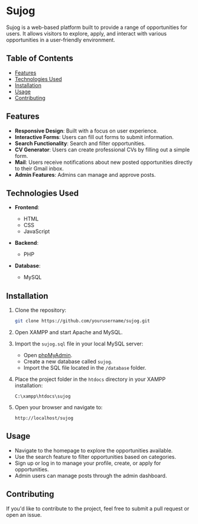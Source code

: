 # Sujog
Sujog is a web-based platform built to provide a range of opportunities for users. It allows visitors to explore, apply, and interact with various opportunities in a user-friendly environment.

## Table of Contents
- [Features](#features)
- [Technologies Used](#technologies-used)
- [Installation](#installation)
- [Usage](#usage)
- [Contributing](#contributing)

## Features

- **Responsive Design**: Built with a focus on user experience.
- **Interactive Forms**: Users can fill out forms to submit information.
- **Search Functionality**: Search and filter opportunities.
- **CV Generator**: Users can create professional CVs by filling out a simple form.
- **Mail**: Users receive notifications about new posted opportunities directly to their Gmail inbox.
- **Admin Features**: Admins can manage and approve posts.
  
## Technologies Used

- **Frontend**: 
  - HTML
  - CSS
  - JavaScript

- **Backend**: 
  - PHP
  
- **Database**:
  - MySQL

## Installation

1. Clone the repository:
    ```bash
    git clone https://github.com/yourusername/sujog.git
    ```

2. Open XAMPP and start Apache and MySQL.

3. Import the `sujog.sql` file in your local MySQL server:
   - Open [phpMyAdmin](http://localhost/phpmyadmin/).
   - Create a new database called `sujog`.
   - Import the SQL file located in the `/database` folder.

4. Place the project folder in the `htdocs` directory in your XAMPP installation:
    ```
    C:\xampp\htdocs\sujog
    ```

5. Open your browser and navigate to:
    ```
    http://localhost/sujog
    ```

## Usage

- Navigate to the homepage to explore the opportunities available.
- Use the search feature to filter opportunities based on categories.
- Sign up or log in to manage your profile, create, or apply for opportunities.
- Admin users can manage posts through the admin dashboard.

## Contributing

If you'd like to contribute to the project, feel free to submit a pull request or open an issue.



